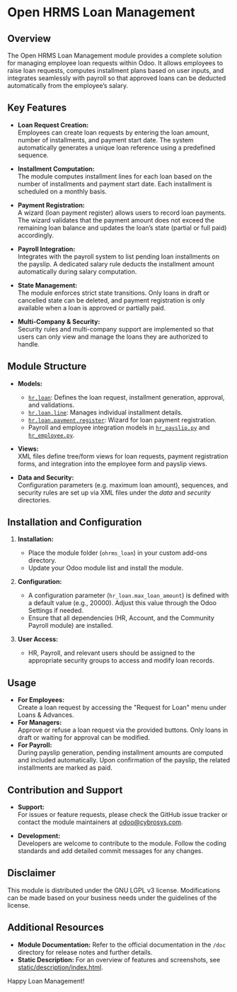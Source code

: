 Open HRMS Loan Management
===========================

Overview
--------
The Open HRMS Loan Management module provides a complete solution for managing employee loan requests within Odoo. It allows employees to raise loan requests, computes installment plans based on user inputs, and integrates seamlessly with payroll so that approved loans can be deducted automatically from the employee’s salary.

Key Features
------------
- **Loan Request Creation:**  
  Employees can create loan requests by entering the loan amount, number of installments, and payment start date. The system automatically generates a unique loan reference using a predefined sequence.

- **Installment Computation:**  
  The module computes installment lines for each loan based on the number of installments and payment start date. Each installment is scheduled on a monthly basis.

- **Payment Registration:**  
  A wizard (loan payment register) allows users to record loan payments. The wizard validates that the payment amount does not exceed the remaining loan balance and updates the loan’s state (partial or full paid) accordingly.

- **Payroll Integration:**  
  Integrates with the payroll system to list pending loan installments on the payslip. A dedicated salary rule deducts the installment amount automatically during salary computation.

- **State Management:**  
  The module enforces strict state transitions. Only loans in draft or cancelled state can be deleted, and payment registration is only available when a loan is approved or partially paid.

- **Multi-Company & Security:**  
  Security rules and multi-company support are implemented so that users can only view and manage the loans they are authorized to handle.

Module Structure
----------------
- **Models:**  
  - [`hr.loan`](c:\custom_addons\ohrms_loan\models\hr_loan.py): Defines the loan request, installment generation, approval, and validations.  
  - [`hr.loan.line`](c:\custom_addons\ohrms_loan\models\hr_loan.py): Manages individual installment details.  
  - [`hr.loan.payment.register`](c:\custom_addons\ohrms_loan\models\hr_loan_payment_register.py): Wizard for loan payment registration.  
  - Payroll and employee integration models in [`hr_payslip.py`](c:\custom_addons\ohrms_loan\models\hr_payslip.py) and [`hr_employee.py`](c:\custom_addons\ohrms_loan\models\hr_employee.py).

- **Views:**  
  XML files define tree/form views for loan requests, payment registration forms, and integration into the employee form and payslip views.

- **Data and Security:**  
  Configuration parameters (e.g. maximum loan amount), sequences, and security rules are set up via XML files under the _data_ and _security_ directories.

Installation and Configuration
-------------------------------
1. **Installation:**  
   - Place the module folder (`ohrms_loan`) in your custom add-ons directory.  
   - Update your Odoo module list and install the module.

2. **Configuration:**  
   - A configuration parameter (`hr_loan.max_loan_amount`) is defined with a default value (e.g., 20000). Adjust this value through the Odoo Settings if needed.  
   - Ensure that all dependencies (HR, Account, and the Community Payroll module) are installed.

3. **User Access:**  
   - HR, Payroll, and relevant users should be assigned to the appropriate security groups to access and modify loan records.

Usage
-----
- **For Employees:**  
  Create a loan request by accessing the "Request for Loan" menu under Loans & Advances.  
- **For Managers:**  
  Approve or refuse a loan request via the provided buttons. Only loans in draft or waiting for approval can be modified.  
- **For Payroll:**  
  During payslip generation, pending installment amounts are computed and included automatically. Upon confirmation of the payslip, the related installments are marked as paid.

Contribution and Support
-------------------------
- **Support:**  
  For issues or feature requests, please check the GitHub issue tracker or contact the module maintainers at [odoo@cybrosys.com](mailto:odoo@cybrosys.com).

- **Development:**  
  Developers are welcome to contribute to the module. Follow the coding standards and add detailed commit messages for any changes.

Disclaimer
----------
This module is distributed under the GNU LGPL v3 license. Modifications can be made based on your business needs under the guidelines of the license.

Additional Resources
--------------------
- **Module Documentation:** Refer to the official documentation in the `/doc` directory for release notes and further details.
- **Static Description:** For an overview of features and screenshots, see [static/description/index.html](c:\custom_addons\ohrms_loan\static\description\index.html).

Happy Loan Management!